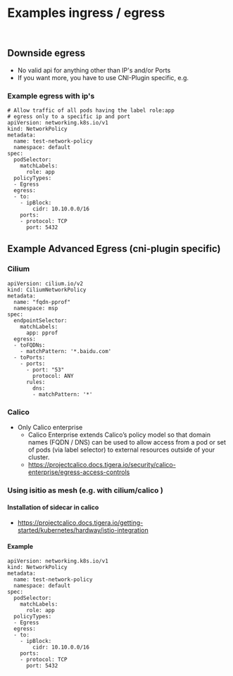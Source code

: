 # Examples ingress / egress 

```


```

## Downside egress 

  * No valid api for anything other than IP's and/or Ports
  * If you want more, you have to use CNI-Plugin specific, e.g. 

### Example egress with ip's 

```
# Allow traffic of all pods having the label role:app
# egress only to a specific ip and port 
apiVersion: networking.k8s.io/v1
kind: NetworkPolicy
metadata:
  name: test-network-policy
  namespace: default
spec:
  podSelector:
    matchLabels:
      role: app
  policyTypes:
  - Egress
  egress:
  - to:
    - ipBlock:
        cidr: 10.10.0.0/16
    ports:
    - protocol: TCP 
      port: 5432
```

## Example Advanced Egress (cni-plugin specific) 

### Cilium

```
apiVersion: cilium.io/v2
kind: CiliumNetworkPolicy
metadata:
  name: "fqdn-pprof"
  namespace: msp
spec:
  endpointSelector:
    matchLabels:
      app: pprof
  egress:
  - toFQDNs:
    - matchPattern: '*.baidu.com'
  - toPorts:
    - ports:
      - port: "53"
        protocol: ANY
      rules:
        dns:
        - matchPattern: '*'
```

### Calico 

  * Only Calico enterprise 
    * Calico Enterprise extends Calico’s policy model so that domain names (FQDN / DNS) can be used to allow access from a pod or set of pods (via label selector) to external resources outside of your cluster.
    * https://projectcalico.docs.tigera.io/security/calico-enterprise/egress-access-controls

### Using isitio as mesh (e.g. with cilium/calico )

#### Installation of sidecar in calico 

  * https://projectcalico.docs.tigera.io/getting-started/kubernetes/hardway/istio-integration

#### Example 

```
apiVersion: networking.k8s.io/v1
kind: NetworkPolicy
metadata:
  name: test-network-policy
  namespace: default
spec:
  podSelector:
    matchLabels:
      role: app
  policyTypes:
  - Egress
  egress:
  - to:
    - ipBlock:
        cidr: 10.10.0.0/16
    ports:
    - protocol: TCP 
      port: 5432
```
